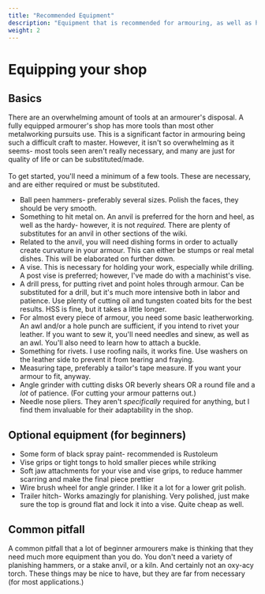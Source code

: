```yaml
---
title: "Recommended Equipment"
description: "Equipment that is recommended for armouring, as well as how to make some of your own."
weight: 2
---
```

# Equipping your shop
## Basics
There are an overwhelming amount of tools at an armourer's disposal. A fully equipped armourer's shop has more tools than most other metalworking pursuits use. This is a significant factor in armouring being such a difficult craft to master. However, it isn't so overwhelming as it seems- most tools seen aren't really necessary, and many are just for quality of life or can be substituted/made.\
\
To get started, you'll need a minimum of a few tools. These are necessary, and are either required or must be substituted.
* Ball peen hammers- preferably several sizes. Polish the faces, they should be very smooth.
* Something to hit metal on. An anvil is preferred for the horn and heel, as well as the hardy- however, it is not *required.* There are plenty of substitutes for an anvil in other sections of the wiki.
* Related to the anvil, you will need dishing forms in order to actually create curvature in your armour. This can either be stumps or real metal dishes. This will be elaborated on further down.
* A vise. This is necessary for holding your work, especially while drilling. A post vise is preferred; however, I've made do with a machinist's vise.
* A drill press, for putting rivet and point holes through armour. Can be substituted for a drill, but it's much more intensive both in labor and patience. Use plenty of cutting oil and tungsten coated bits for the best results. HSS is fine, but it takes a little longer.
* For almost every piece of armour, you need some basic leatherworking. An awl and/or a hole punch are sufficient, if you intend to rivet your leather. If you want to sew it, you'll need needles and sinew, as well as an awl. You'll also need to learn how to attach a buckle.
* Something for rivets. I use roofing nails, it works fine. Use washers on the leather side to prevent it from tearing and fraying.
* Measuring tape, preferably a tailor's tape measure. If you want your armour to fit, anyway.
* Angle grinder with cutting disks OR beverly shears OR a round file and a *lot* of patience. (For cutting your armour patterns out.)
* Needle nose pliers. They aren't *specifically* required for anything, but I find them invaluable for their adaptability in the shop.
## Optional equipment (for beginners)
* Some form of black spray paint- recommended is Rustoleum
* Vise grips or tight tongs to hold smaller pieces while striking
* Soft jaw attachments for your vise and vise grips, to reduce hammer scarring and make the final piece prettier
* Wire brush wheel for angle grinder. I like it a lot for a lower grit polish.
* Trailer hitch- Works amazingly for planishing. Very polished, just make sure the top is ground flat and lock it into a vise. Quite cheap as well.
## Common pitfall
A common pitfall that a lot of beginner armourers make is thinking that they need much more equipment than you do. You don't need a variety of planishing hammers, or a stake anvil, or a kiln. And certainly not an oxy-acy torch. These things may be nice to have, but they are far from necessary (for most applications.) 
